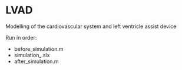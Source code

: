 # LVAD
Modelling of the cardiovascular system and left ventricle assist device <br />

Run in order: <br />
- before_simulation.m
- simulation_.slx
- after_simulation.m
